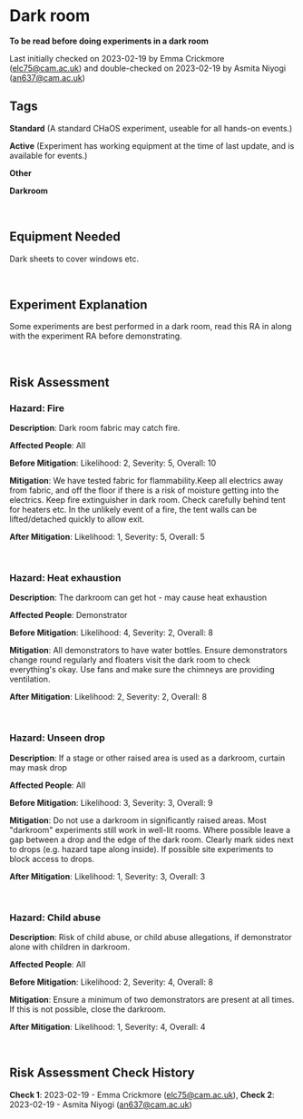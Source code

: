 # Dark room

**To be read before doing experiments in a dark room**

Last initially checked on 2023-02-19 by Emma Crickmore (elc75@cam.ac.uk) and double-checked on 2023-02-19 by Asmita Niyogi (an637@cam.ac.uk)


## Tags
<!--- Start Tags (DO NOT REMOVE THIS COMMENT) --->

<!-- List of all possible major tags: Delete as appropriate -->

**Standard** (A standard CHaOS experiment, useable for all hands-on events.)

**Active** (Experiment has working equipment at the time of last update, and is available for events.)

**Other**

**Darkroom**


<!--- End Tags (DO NOT REMOVE THIS COMMENT) --->

<br/>

## Equipment Needed

Dark sheets to cover windows etc.

<br/>

## Experiment Explanation

Some experiments are best performed in a dark room, read this RA in along with the experiment RA before demonstrating.

<br/>

## Risk Assessment

<!-- Hazard section: Copy and paste this for as many hazards that there are -->

### **Hazard**: Fire

**Description**: Dark room fabric may catch fire.

**Affected People**: All

**Before Mitigation**: Likelihood: 2, Severity: 5, Overall: 10 

**Mitigation**: We have tested fabric for flammability.Keep all electrics away from fabric, and off the floor if there is a risk of moisture getting into the electrics. Keep fire extinguisher in dark room. Check carefully behind tent for heaters etc. In the unlikely event of a fire, the tent walls can be lifted/detached quickly to allow exit.

**After Mitigation**: Likelihood: 1, Severity: 5, Overall: 5

<br/>

### **Hazard**: Heat exhaustion

**Description**: The darkroom can get hot - may cause heat exhaustion

**Affected People**: Demonstrator

**Before Mitigation**: Likelihood: 4, Severity: 2, Overall: 8 

**Mitigation**: All demonstrators to have water bottles. Ensure demonstrators change round regularly and floaters visit the dark room to check everything&#39;s okay. Use fans and make sure the chimneys are providing ventilation.

**After Mitigation**: Likelihood: 2, Severity: 2, Overall: 8 

<br/>

### **Hazard**: Unseen drop

**Description**: If a stage or other raised area is used as a darkroom, curtain may mask drop

**Affected People**: All

**Before Mitigation**: Likelihood: 3, Severity: 3, Overall: 9

**Mitigation**: Do not use a darkroom in significantly raised areas. Most "darkroom" experiments still work in well-lit rooms. Where possible leave a gap between a drop and the edge of the dark room. Clearly mark sides next to drops (e.g. hazard tape along inside). If possible site experiments to block access to drops.

**After Mitigation**: Likelihood: 1, Severity: 3, Overall: 3

<br/>

### **Hazard**: Child abuse

**Description**: Risk of child abuse, or child abuse allegations, if demonstrator alone with children in darkroom.

**Affected People**: All

**Before Mitigation**: Likelihood: 2, Severity: 4, Overall: 8

**Mitigation**: Ensure a minimum of two demonstrators are present at all times. If this is not possible, close the darkroom.

**After Mitigation**: Likelihood: 1, Severity: 4, Overall: 4

<br/>

<!-- End of hazard section. -->

## Risk Assessment Check History

**Check 1**: 2023-02-19 - Emma Crickmore (elc75@cam.ac.uk), **Check 2**: 2023-02-19 - Asmita Niyogi (an637@cam.ac.uk)

<!-- (duplicate as necessary) -->

